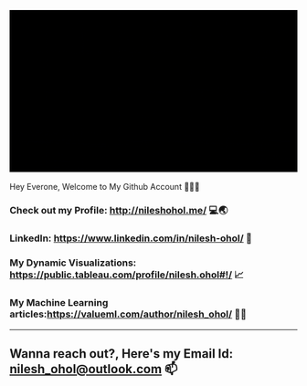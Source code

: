 
<p align="center">
<img src="Welcome to my github page.gif">
</p

# Hey Everone, Welcome to My Github Account 🦾👨‍💻


### Check out my Profile: <a>http://nileshohol.me/</a> 💻🌏
### LinkedIn: <a>https://www.linkedin.com/in/nilesh-ohol/</a> 🤵
### My Dynamic Visualizations: <a>https://public.tableau.com/profile/nilesh.ohol#!/</a> 📈
### My Machine Learning articles:<a>https://valueml.com/author/nilesh_ohol/</a> 🧮📝
-------------------------------------------------------------------------------------------------------------------------------------------

## Wanna reach out?, Here's my Email Id: nilesh_ohol@outlook.com 📫


<!--
**nileshredz/nileshredz** is a ✨ _special_ ✨ repository because its `README.md` (this file) appears on your GitHub profile.

Here are some ideas to get you started:

- 🔭 I’m currently working on ...
- 🌱 I’m currently learning ...
- 👯 I’m looking to collaborate on ...
- 🤔 I’m looking for help with ...
- 💬 Ask me about ...
- 📫 How to reach me: ...
- 😄 Pronouns: ...
- ⚡ Fun fact: ...
-->
